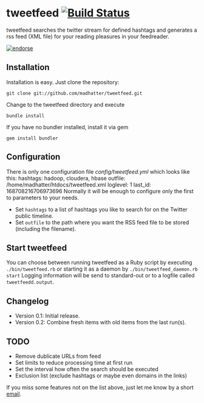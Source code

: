 # tweetfeed [![Build Status](https://secure.travis-ci.org/madhatter/tweetfeed.png?branch=master)](http://travis-ci.org/madhatter/tweetfeed)

tweetfeed searches the twitter stream for defined hashtags and generates a rss feed (XML file) for your 
reading pleasures in your feedreader.

[![endorse](http://api.coderwall.com/madhatter/endorsecount.png)](http://coderwall.com/madhatter)

## Installation

Installation is easy. Just clone the repository:

```git clone git://github.com/madhatter/tweetfeed.git```

Change to the tweetfeed directory and execute

```bundle install```

If you have no bundler installed, install it via gem

```gem install bundler```

## Configuration

There is only one configuration file _config/tweetfeed.yml_ which looks
like this:
	hashtags: hadoop, cloudera, hbase
	outfile: /home/madhatter/htdocs/tweetfeed.xml
	loglevel: 1
	last_id: 168708216706973696
Normally it will be enough to configure only the first to parameters to
your needs.

* Set ```hashtags``` to a list of hashtags you like to
search for on the Twitter public timeline.
* Set ```outfile``` to the path where you want the RSS feed file to be
stored (including the filename).

## Start tweetfeed
You can choose between running tweetfeed as a Ruby script by executing
```./bin/tweetfeed.rb``` or starting it as a daemon by ```./bin/tweetfeed_daemon.rb start```
Logging information will be send to standard-out or to a logfile called ```tweetfeedd.output```.

## Changelog
* Version 0.1: Initial release.
* Version 0.2: Combine fresh items with old items from the last run(s).

## TODO
* Remove dublicate URLs from feed
* Set limits to reduce processing time at first run
* Set the interval how often the search should be executed
* Exclusion list (exclude hashtags or maybe even domains in the links)

If you miss some features not on the list above, just let me know by a short [email][].

[email]: mailto://madhatter@nostalgix.org
